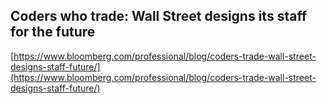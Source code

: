 ## Coders who trade: Wall Street designs its staff for the future
  
  [https://www.bloomberg.com/professional/blog/coders-trade-wall-street-designs-staff-future/](https://www.bloomberg.com/professional/blog/coders-trade-wall-street-designs-staff-future/)
